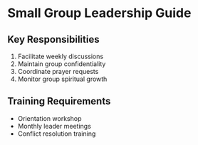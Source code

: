 # Small Group Leadership Guide

## Key Responsibilities
1. Facilitate weekly discussions
2. Maintain group confidentiality
3. Coordinate prayer requests
4. Monitor group spiritual growth

## Training Requirements
- Orientation workshop
- Monthly leader meetings
- Conflict resolution training